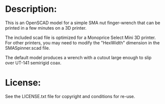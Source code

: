 # Description:

This is an OpenSCAD model for a simple SMA nut finger-wrench that
can be printed in a few minutes on a 3D printer.

The included scad file is optimized for a Monoprice Select Mini 3D
printer.  For other printers, you may need to modify the "HexWidth"
dimension in the SMASpinner.scad file.

The default model produces a wrench with a cutout large enough
to slip over UT-141 semirigid coax.

# License:
See the LICENSE.txt file for copyright and conditions for re-use.